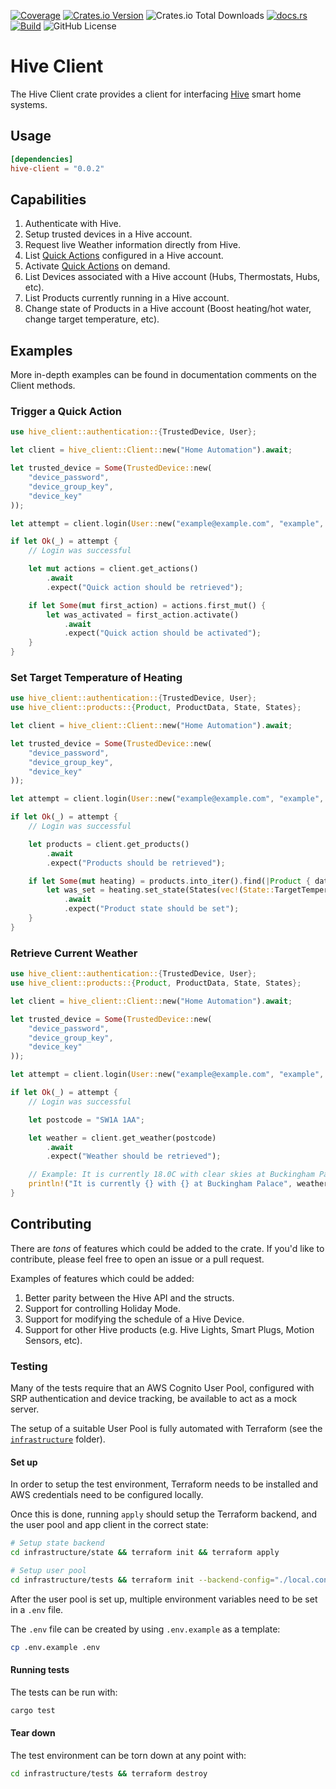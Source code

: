 [![Coverage](https://api.coveragerobot.com/v1/graph/github/ryanmab/hive-client/badge.svg?token=39c3c1957ea32896db7e1cc0d2f5c8450b6d193f0ddac0d104)](https://coveragerobot.com)
[![Crates.io Version](https://img.shields.io/crates/v/hive-client)](https://crates.io/crates/hive-client)
![Crates.io Total Downloads](https://img.shields.io/crates/d/hive-client)
[![docs.rs](https://img.shields.io/docsrs/hive-client)](https://docs.rs/hive-client)
[![Build](https://github.com/ryanmab/hive-client/actions/workflows/build.yml/badge.svg)](https://github.com/ryanmab/hive-client/actions/workflows/build.yml)
![GitHub License](https://img.shields.io/github/license/ryanmab/hive-client)

<!-- cargo-rdme start -->

# Hive Client

The Hive Client crate provides a client for interfacing [Hive](https://www.hivehome.com/) smart home systems.

## Usage
```toml
[dependencies]
hive-client = "0.0.2"
```

## Capabilities

1. Authenticate with Hive.
2. Setup trusted devices in a Hive account.
3. Request live Weather information directly from Hive.
4. List [Quick Actions](https://www.hivehome.com/ie/support/Help_Using_Hive/HUH_General/What-are-Quick-Actions) configured in a Hive account.
5. Activate [Quick Actions](https://www.hivehome.com/ie/support/Help_Using_Hive/HUH_General/What-are-Quick-Actions) on demand.
6. List Devices associated with a Hive account (Hubs, Thermostats, Hubs, etc).
7. List Products currently running in a Hive account.
8. Change state of Products in a Hive account (Boost heating/hot water, change target
   temperature, etc).

## Examples

More in-depth examples can be found in documentation comments on the Client methods.

### Trigger a Quick Action

```rust
use hive_client::authentication::{TrustedDevice, User};

let client = hive_client::Client::new("Home Automation").await;

let trusted_device = Some(TrustedDevice::new(
    "device_password",
    "device_group_key",
    "device_key"
));

let attempt = client.login(User::new("example@example.com", "example", trusted_device)).await;

if let Ok(_) = attempt {
    // Login was successful

    let mut actions = client.get_actions()
        .await
        .expect("Quick action should be retrieved");

    if let Some(mut first_action) = actions.first_mut() {
        let was_activated = first_action.activate()
            .await
            .expect("Quick action should be activated");
    }
}
```

### Set Target Temperature of Heating

```rust
use hive_client::authentication::{TrustedDevice, User};
use hive_client::products::{Product, ProductData, State, States};

let client = hive_client::Client::new("Home Automation").await;

let trusted_device = Some(TrustedDevice::new(
    "device_password",
    "device_group_key",
    "device_key"
));

let attempt = client.login(User::new("example@example.com", "example", trusted_device)).await;

if let Ok(_) = attempt {
    // Login was successful

    let products = client.get_products()
        .await
        .expect("Products should be retrieved");

    if let Some(mut heating) = products.into_iter().find(|Product { data, .. }| matches!(data, ProductData::Heating { .. })) {
        let was_set = heating.set_state(States(vec!(State::TargetTemperature(18.0))))
            .await
            .expect("Product state should be set");
    }
}
```

### Retrieve Current Weather

```rust
use hive_client::authentication::{TrustedDevice, User};
use hive_client::products::{Product, ProductData, State, States};

let client = hive_client::Client::new("Home Automation").await;

let trusted_device = Some(TrustedDevice::new(
    "device_password",
    "device_group_key",
    "device_key"
));

let attempt = client.login(User::new("example@example.com", "example", trusted_device)).await;

if let Ok(_) = attempt {
    // Login was successful

    let postcode = "SW1A 1AA";

    let weather = client.get_weather(postcode)
        .await
        .expect("Weather should be retrieved");

    // Example: It is currently 18.0C with clear skies at Buckingham Palace
    println!("It is currently {} with {} at Buckingham Palace", weather.data.temperature, weather.data.description);
}
```

## Contributing

There are _tons_ of features which could be added to the crate. If you'd like to contribute, please
feel free to open an issue or a pull request.

Examples of features which could be added:
1. Better parity between the Hive API and the structs.
2. Support for controlling Holiday Mode.
3. Support for modifying the schedule of a Hive Device.
4. Support for other Hive products (e.g. Hive Lights, Smart Plugs, Motion Sensors, etc).

### Testing
Many of the tests require that an AWS Cognito User Pool, configured with SRP authentication and device
tracking, be available to act as a mock server.

The setup of a suitable User Pool is fully automated with Terraform (see the [`infrastructure`](infrastructure/) folder).

#### Set up

In order to setup the test environment, Terraform needs to be installed and AWS credentials need to be
configured locally.

Once this is done, running `apply` should setup the Terraform backend, and the user pool and app client in the correct state:
```sh
# Setup state backend
cd infrastructure/state && terraform init && terraform apply

# Setup user pool
cd infrastructure/tests && terraform init --backend-config="./local.config" && terraform apply
```

After the user pool is set up, multiple environment variables need to be set in a `.env` file.

The `.env` file can be created by using `.env.example` as a template:
```sh
cp .env.example .env
```

#### Running tests

The tests can be run with:
```sh
cargo test
```

#### Tear down

The test environment can be torn down at any point with:
```sh
cd infrastructure/tests && terraform destroy
```

<!-- cargo-rdme end -->
